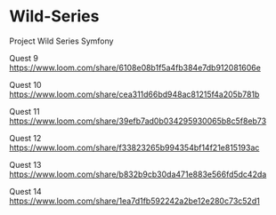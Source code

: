 # Wild-Series
Project Wild Series Symfony

Quest 9
https://www.loom.com/share/6108e08b1f5a4fb384e7db912081606e

Quest 10
https://www.loom.com/share/cea311d66bd948ac81215f4a205b781b

Quest 11
https://www.loom.com/share/39efb7ad0b034295930065b8c5f8eb73

Quest 12
https://www.loom.com/share/f33823265b994354bf14f21e815193ac

Quest 13
https://www.loom.com/share/b832b9cb30da471e883e566fd5dc42da

Quest 14
https://www.loom.com/share/1ea7d1fb592242a2be12e280c73c52d1